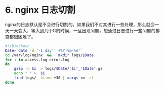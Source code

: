 # 6. nginx 日志切割

nginx的日志默认是不会进行切割的，如果我们不对其进行一些处理，那么就会一天一天变大，等大到几个G的时候，一旦出现问题，想通过日志进行一些问题的排查都很困难了。

```bash
#!/bin/bash
Date=`date -d '-1 day' '+%Y-%m-%d'`
cd /var/log/nginx  &&   mkdir logs/$Date
for i in access.log error.log
do
    gzip -c $i  > logs/$Date/"$i"_"$Date".gz
    echo " " >  $i
    find logs/ -ctime +30 | xargs rm -rf
done

```
